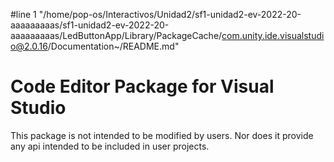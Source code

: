 #line 1 "/home/pop-os/Interactivos/Unidad2/sf1-unidad2-ev-2022-20-aaaaaaaaas/sf1-unidad2-ev-2022-20-aaaaaaaaas/LedButtonApp/Library/PackageCache/com.unity.ide.visualstudio@2.0.16/Documentation~/README.md"
# Code Editor Package for Visual Studio

This package is not intended to be modified by users.
Nor does it provide any api intended to be included in user projects.